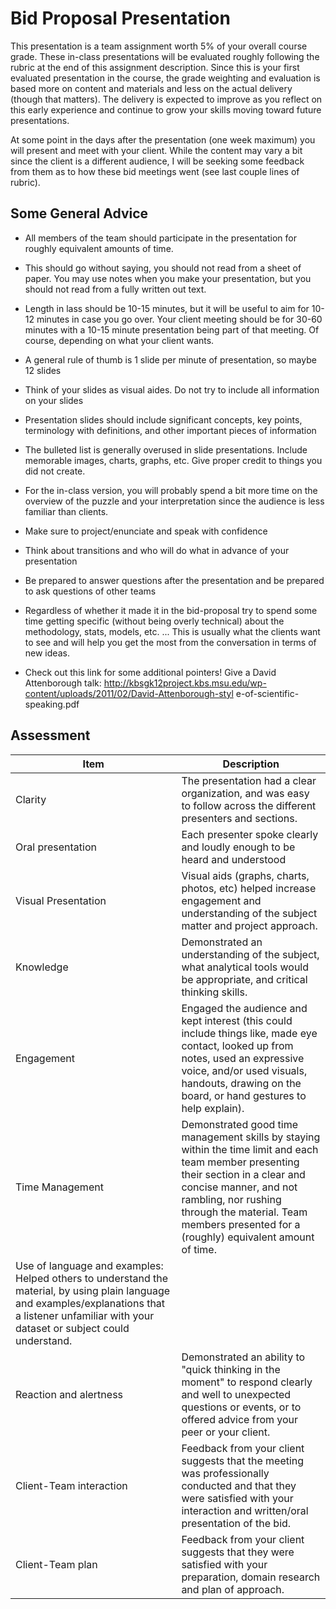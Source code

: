 # Bid Proposal Presentation

This presentation is a team assignment worth 5% of your overall course grade. These in-class presentations will be evaluated roughly following the rubric at the end of this assignment description. Since this is your first evaluated presentation in the course, the grade weighting and evaluation is based more on content and materials and less on the actual delivery (though that matters). The delivery is expected to improve as you reflect on this early experience and continue to grow your skills moving toward future presentations. 

At some point in the days after the presentation (one week maximum) you will present and meet with your client. While the content may vary a bit since the client is a different audience, I will be seeking some feedback from them as to how these bid meetings went (see last couple lines of rubric).

## Some General Advice

- All members of the team should participate in the presentation for roughly equivalent
amounts of time.
- This should go without saying, you should not read from a sheet of paper. You may use notes when you make your presentation, but you should not read from a fully written out text.

- Length in lass should be 10-15 minutes, but it will be useful to aim for 10-12 minutes in case you go over. Your client meeting should be for 30-60 minutes with a 10-15 minute presentation being part of that meeting. Of course, depending on what your client wants.
- A general rule of thumb is 1 slide per minute of presentation, so maybe 12 slides
- Think of your slides as visual aides. Do not try to include all information on your slides
- Presentation slides should include significant concepts, key points, terminology with definitions, and other important pieces of information
- The bulleted list is generally overused in slide presentations. Include memorable images, charts, graphs, etc. Give proper credit to things you did not create. 
- For the in-class version, you will probably spend a bit more time on the overview of the puzzle
and your interpretation since the audience is less familiar than clients.
- Make sure to project/enunciate and speak with confidence
- Think about transitions and who will do what in advance of your presentation
- Be prepared to answer questions after the presentation and be prepared to ask questions of other teams
- Regardless of whether it made it in the bid-proposal try to spend some time getting specific (without being overly technical) about the methodology, stats, models, etc. ... This is usually what the clients want to see and will help you get the most from the conversation in terms of new ideas.
- Check out this link for some additional pointers! Give a David Attenborough talk:
http://kbsgk12project.kbs.msu.edu/wp-content/uploads/2011/02/David-Attenborough-styl
e-of-scientific-speaking.pdf


## Assessment

| Item | Description |
| --- | --- |
| Clarity | The presentation had a clear organization, and was easy to follow across the different presenters and sections.|
| Oral presentation | Each presenter spoke clearly and loudly enough to be heard and understood |
| Visual Presentation | Visual aids (graphs, charts, photos, etc) helped increase engagement and understanding of the subject matter and project approach.|
| Knowledge | Demonstrated an understanding of the subject, what analytical tools would be appropriate, and critical thinking skills.|
| Engagement | Engaged the audience and kept interest (this could include things like, made eye contact, looked up from notes, used an expressive voice, and/or used visuals, handouts, drawing on the board, or hand gestures to help explain).|
| Time Management | Demonstrated good time management skills by staying within the time limit and each team member presenting their section in a clear and concise manner, and not rambling, nor rushing through the material. Team members presented for a (roughly) equivalent amount of time.|
| Use of language and examples: Helped others to understand the material, by using plain language and examples/explanations that a listener unfamiliar with your dataset or subject could understand.|
| Reaction and alertness | Demonstrated an ability to "quick thinking in the moment" to respond clearly and well to unexpected questions or events, or to offered advice from your peer or your client.|
| Client-Team interaction | Feedback from your client suggests that the meeting was professionally conducted and that they were satisfied with your interaction and written/oral presentation of the bid.|
| Client-Team plan | Feedback from your client suggests that they were satisfied with your preparation, domain research and plan of approach.
